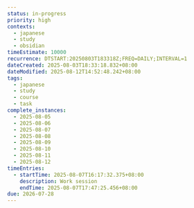 ```yaml
---
status: in-progress
priority: high
contexts:
  - japanese
  - study
  - obsidian
timeEstimate: 10000
recurrence: DTSTART:20250803T183318Z;FREQ=DAILY;INTERVAL=1
dateCreated: 2025-08-03T18:33:18.832+08:00
dateModified: 2025-08-12T14:52:48.242+08:00
tags:
  - japanese
  - study
  - course
  - task
complete_instances:
  - 2025-08-05
  - 2025-08-06
  - 2025-08-07
  - 2025-08-08
  - 2025-08-09
  - 2025-08-10
  - 2025-08-11
  - 2025-08-12
timeEntries:
  - startTime: 2025-08-07T16:17:32.375+08:00
    description: Work session
    endTime: 2025-08-07T17:47:25.456+08:00
due: 2026-07-28
---
```


